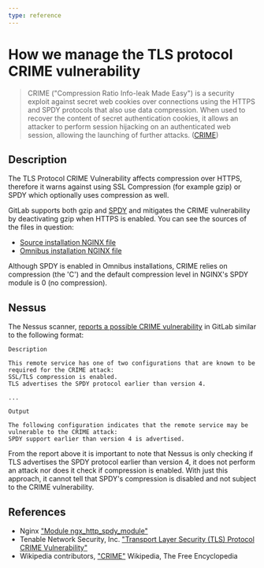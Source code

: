 ```yaml
---
type: reference
---
```


# How we manage the TLS protocol CRIME vulnerability

> CRIME ("Compression Ratio Info-leak Made Easy") is a security exploit against
secret web cookies over connections using the HTTPS and SPDY protocols that also
use data compression. When used to recover the content of secret
authentication cookies, it allows an attacker to perform session hijacking on an
authenticated web session, allowing the launching of further attacks.
([CRIME](https://en.wikipedia.org/w/index.php?title=CRIME&oldid=692423806))

## Description

The TLS Protocol CRIME Vulnerability affects compression over HTTPS, therefore
it warns against using SSL Compression (for example gzip) or SPDY which
optionally uses compression as well.

GitLab supports both gzip and [SPDY][ngx-spdy] and mitigates the CRIME
vulnerability by deactivating gzip when HTTPS is enabled. You can see the
sources of the files in question:

- [Source installation NGINX file][source-nginx]
- [Omnibus installation NGINX file][omnibus-nginx]

Although SPDY is enabled in Omnibus installations, CRIME relies on compression
(the 'C') and the default compression level in NGINX's SPDY module is 0
(no compression).

## Nessus

The Nessus scanner, [reports a possible CRIME vulnerability][nessus] in GitLab
similar to the following format:

```
Description

This remote service has one of two configurations that are known to be required for the CRIME attack:
SSL/TLS compression is enabled.
TLS advertises the SPDY protocol earlier than version 4.

...

Output

The following configuration indicates that the remote service may be vulnerable to the CRIME attack:
SPDY support earlier than version 4 is advertised.
```

From the report above it is important to note that Nessus is only checking if
TLS advertises the SPDY protocol earlier than version 4, it does not perform an
attack nor does it check if compression is enabled. With just this approach, it
cannot tell that SPDY's compression is disabled and not subject to the CRIME
vulnerability.

## References

- Nginx ["Module ngx_http_spdy_module"][ngx-spdy]
- Tenable Network Security, Inc. ["Transport Layer Security (TLS) Protocol CRIME Vulnerability"][nessus]
- Wikipedia contributors, ["CRIME"][wiki-crime] Wikipedia, The Free Encyclopedia

[source-nginx]: https://gitlab.com/gitlab-org/gitlab-ce/blob/master/lib/support/nginx/gitlab-ssl
[omnibus-nginx]: https://gitlab.com/gitlab-org/omnibus-gitlab/blob/master/files/gitlab-cookbooks/gitlab/templates/default/nginx-gitlab-http.conf.erb
[ngx-spdy]: http://nginx.org/en/docs/http/ngx_http_spdy_module.html
[nessus]: https://www.tenable.com/plugins/index.php?view=single&id=62565
[wiki-crime]: https://en.wikipedia.org/wiki/CRIME
